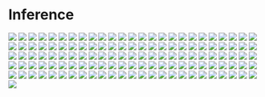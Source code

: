 # Inference

![](doc/inference-100.png)
![](doc/inference-104.png)
![](doc/inference-105A.png)
![](doc/inference-105B.png)
![](doc/inference-106.png)
![](doc/inference-10A.png)
![](doc/inference-10B.png)
![](doc/inference-10C.png)
![](doc/inference-10D.png)
![](doc/inference-11A.png)
![](doc/inference-126.png)
![](doc/inference-13.png)
![](doc/inference-17A.png)
![](doc/inference-17B.png)
![](doc/inference-19C.png)
![](doc/inference-19D.png)
![](doc/inference-19E.png)
![](doc/inference-19F.png)
![](doc/inference-19G.png)
![](doc/inference-19H.png)
![](doc/inference-19J.png)
![](doc/inference-19K.png)
![](doc/inference-1.png)
![](doc/inference-200.png)
![](doc/inference-20A.png)
![](doc/inference-20B.png)
![](doc/inference-21.png)
![](doc/inference-22A.png)
![](doc/inference-22B.png)
![](doc/inference-23.png)
![](doc/inference-24.png)
![](doc/inference-26.png)
![](doc/inference-28A.png)
![](doc/inference-28B.png)
![](doc/inference-28C.png)
![](doc/inference-28E.png)
![](doc/inference-28F.png)
![](doc/inference-28G.png)
![](doc/inference-28H.png)
![](doc/inference-29A.png)
![](doc/inference-29.png)
![](doc/inference-2.png)
![](doc/inference-30A.png)
![](doc/inference-30B.png)
![](doc/inference-30C.png)
![](doc/inference-30D.png)
![](doc/inference-31A.png)
![](doc/inference-33A.png)
![](doc/inference-33.png)
![](doc/inference-34A.png)
![](doc/inference-34B.png)
![](doc/inference-35.png)
![](doc/inference-36.png)
![](doc/inference-37_2.png)
![](doc/inference-38.png)
![](doc/inference-39.png)
![](doc/inference-3B.png)
![](doc/inference-40.png)
![](doc/inference-4.10.png)
![](doc/inference-4.1.png)
![](doc/inference-41.png)
![](doc/inference-42.png)
![](doc/inference-43.png)
![](doc/inference-4.4.png)
![](doc/inference-44.png)
![](doc/inference-45.png)
![](doc/inference-46.png)
![](doc/inference-4.7.png)
![](doc/inference-47.png)
![](doc/inference-4.8.png)
![](doc/inference-48.png)
![](doc/inference-49A.png)
![](doc/inference-49.png)
![](doc/inference-54.png)
![](doc/inference-5550.png)
![](doc/inference-56A.png)
![](doc/inference-56B.png)
![](doc/inference-58A.png)
![](doc/inference-58B.png)
![](doc/inference-58C.png)
![](doc/inference-58D.png)
![](doc/inference-58J.png)
![](doc/inference-59.png)
![](doc/inference-5D.png)
![](doc/inference-5E.png)
![](doc/inference-60.png)
![](doc/inference-61A.png)
![](doc/inference-61.png)
![](doc/inference-62A.png)
![](doc/inference-66.png)
![](doc/inference-67.png)
![](doc/inference-69.png)
![](doc/inference-70.png)
![](doc/inference-71.png)
![](doc/inference-73.png)
![](doc/inference-76.png)
![](doc/inference-79.png)
![](doc/inference-802.png)
![](doc/inference-80.png)
![](doc/inference-814.png)
![](doc/inference-81.png)
![](doc/inference-83.png)
![](doc/inference-86.png)
![](doc/inference-88A.png)
![](doc/inference-88C.png)
![](doc/inference-88D.png)
![](doc/inference-88E.png)
![](doc/inference-8L.png)
![](doc/inference-8M.png)
![](doc/inference-8N.png)
![](doc/inference-8P.png)
![](doc/inference-8Q.png)
![](doc/inference-8R.png)
![](doc/inference-8S.png)
![](doc/inference-8T.png)
![](doc/inference-8U.png)
![](doc/inference-92A.png)
![](doc/inference-92C.png)
![](doc/inference-92D.png)
![](doc/inference-92E.png)
![](doc/inference-95.png)
![](doc/inference-96.png)
![](doc/inference-99.png)
![](doc/inference-9A.png)
![](doc/inference-9B.png)
![](doc/inference-NFIB1.png)